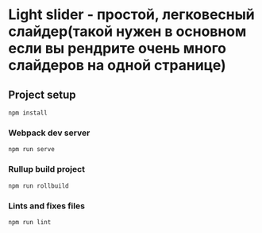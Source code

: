# Light slider - простой, легковесный слайдер(такой нужен в основном если вы рендрите очень много слайдеров на одной странице)

## Project setup
```
npm install
```

### Webpack dev server
```
npm run serve
```

### Rullup build project
```
npm run rollbuild
```

### Lints and fixes files
```
npm run lint
```
